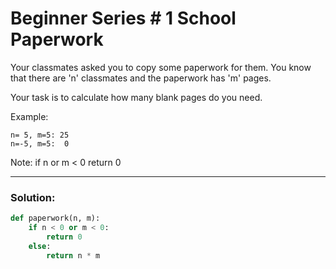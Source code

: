 # Beginner Series # 1 School Paperwork

Your classmates asked you to copy some paperwork for them. You know that there are 'n' classmates and the paperwork has 'm' pages.

Your task is to calculate how many blank pages do you need.

Example:
```
n= 5, m=5: 25
n=-5, m=5:  0
```

Note: if n or m < 0 return 0

---

### Solution:

```python
def paperwork(n, m):
    if n < 0 or m < 0:
        return 0
    else:
        return n * m
```

